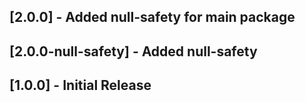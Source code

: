 ## [2.0.0] - Added null-safety for main package

## [2.0.0-null-safety] - Added null-safety

## [1.0.0] - Initial Release
